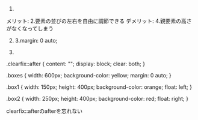 1.
メリット: 2.要素の並びの左右を自由に調節できる
デメリット: 4.親要素の高さがなくなってしまう

2. 3.margin: 0 auto;

3.
<!DOCTYPE html>
<html lang="ja">

<head>
	<meta charset="UTF-8">
	<title>title</title>
	<link rel="stylesheet" href="prac.css">
</head>

<body>
	<div class="boxes clearfix">
		<div class="box1"></div>
		<div class="box2"></div>
	</div>
</body>
</html>

.clearfix::after {
	content: "";
	display: block;
	clear: both;
}

.boxes {
	width: 600px;
	background-color: yellow;
	margin: 0 auto;
}

.box1 {
	width: 150px;
	height: 400px;
	background-color: orange;
	float: left;
}

.box2 {
	width: 250px;
	height: 400px;
	background-color: red;
	float: right;
}

clearfix::afterのafterを忘れない